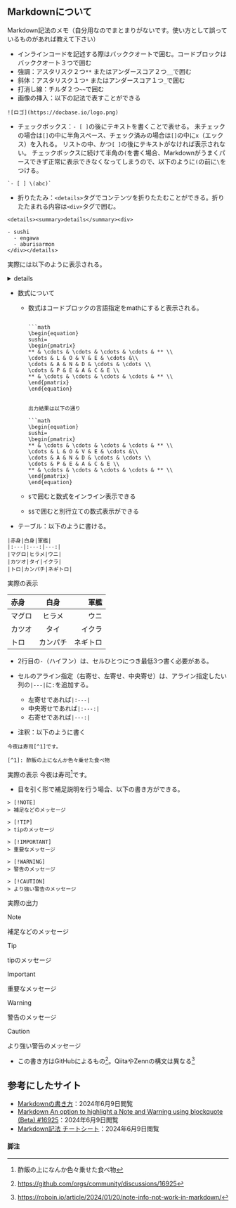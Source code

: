 ## Markdownについて

Markdown記法のメモ（自分用なのでまとまりがないです。使い方として誤っているものがあれば教えて下さい）

- インラインコードを記述する際はバッククオートで囲む。コードブロックはバッククオート３つで囲む
- 強調：アスタリスク２つ`**` またはアンダースコア２つ`__`で囲む
- 斜体：アスタリスク１つ`*` またはアンダースコア１つ`_`で囲む
- 打消し線：チルダ２つ`~~`で囲む
- 画像の挿入：以下の記法で表すことができる

```
![ロゴ](https://docbase.io/logo.png)
```

- チェックボックス：`- [ ]`の後にテキストを書くことで表せる。
未チェックの場合は`[]`の中に半角スペース、チェック済みの場合は`[]`の中に`x`（エックス）を入れる。
リストの中、かつ`[ ]`の後にテキストがなければ表示されない。
チェックボックスに続けて半角の`(`を書く場合、Markdownがうまくパースできず正常に表示できなくなってしまうので、以下のように`(`の前に`\`をつける。

```
`- [ ] \(abc)`
```

- 折りたたみ：`<details>`タグでコンテンツを折りたたむことができる。折りたたまれる内容は`<div>`タグで囲む。

```
<details><summary>details</summary><div>

- sushi
  - engawa
  - aburisarmon
</div></details>
```

実際には以下のように表示される。
<details><summary>details</summary><div>

- sushi
  - engawa
  - aburisarmon
</div></details>

- 数式について
  - 数式はコードブロックの言語指定をmathにすると表示される。
    
    ```

    ```math
    \begin{equation}
    sushi=
    \begin{pmatrix}
    ** & \cdots & \cdots & \cdots & \cdots & ** \\
    \cdots & L & O & V & E & \cdots &\\
    \cdots & A & N & D & \cdots & \cdots \\
    \cdots & P & E & A & C & E \\
    ** & \cdots & \cdots & \cdots & \cdots & ** \\
    \end{pmatrix}
    \end{equation}
    ```

    ```

    出力結果は以下の通り

    ```math
    \begin{equation}
    sushi=
    \begin{pmatrix}
    ** & \cdots & \cdots & \cdots & \cdots & ** \\
    \cdots & L & O & V & E & \cdots &\\
    \cdots & A & N & D & \cdots & \cdots \\
    \cdots & P & E & A & C & E \\
    ** & \cdots & \cdots & \cdots & \cdots & ** \\
    \end{pmatrix}
    \end{equation}
    ```

  - `$`で囲むと数式をインライン表示できる
  - `$$`で囲むと別行立ての数式表示ができる

- テーブル：以下のように書ける。

```
|赤身|白身|軍艦|
|:---|:---:|---:|
|マグロ|ヒラメ|ウニ|
|カツオ|タイ|イクラ|
|トロ|カンパチ|ネギトロ|
```

実際の表示

|赤身|白身|軍艦|
|:---|:---:|---:|
|マグロ|ヒラメ|ウニ|
|カツオ|タイ|イクラ|
|トロ|カンパチ|ネギトロ|

  - 2行目の`-`（ハイフン）は、セルひとつにつき最低3つ書く必要がある。
  - セルのアライン指定（右寄せ、左寄せ、中央寄せ）は、アライン指定したい列の`|---|`に`:`を追加する。
    - 左寄せであれば`|:---|`
    - 中央寄せであれば`|:---:|`
    - 右寄せであれば`|---:|`

- 注釈：以下のように書く

```
今夜は寿司[^1]です。

[^1]: 酢飯の上になんか色々乗せた食べ物
```

実際の表示
今夜は寿司[^1]です。

- 目を引く形で補足説明を行う場合、以下の書き方ができる。

```
> [!NOTE]
> 補足などのメッセージ

> [!TIP]
> tipのメッセージ

> [!IMPORTANT]
> 重要なメッセージ

> [!WARNING]
> 警告のメッセージ

> [!CAUTION]
> より強い警告のメッセージ
```

実際の出力
> [!NOTE]
> 補足などのメッセージ

> [!TIP]
> tipのメッセージ

> [!IMPORTANT]
> 重要なメッセージ

> [!WARNING]
> 警告のメッセージ

> [!CAUTION]
> より強い警告のメッセージ

  - この書き方はGitHubによるもの[^2]。QiitaやZennの構文は異なる[^3]

## 参考にしたサイト
- [Markdownの書き方](https://help.docbase.io/posts/13697)：2024年6月9日閲覧
- [Markdown An option to highlight a Note and Warning using blockquote (Beta) #16925](https://github.com/orgs/community/discussions/16925)：2024年6月9日閲覧
- [Markdown記法 チートシート](https://qiita.com/Qiita/items/c686397e4a0f4f11683d)：2024年6月9日閲覧

#### 脚注
[^1]: 酢飯の上になんか色々乗せた食べ物
[^2]: https://github.com/orgs/community/discussions/16925
[^3]: https://roboin.io/article/2024/01/20/note-info-not-work-in-markdown/